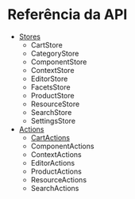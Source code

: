 # Referência da API

- [Stores](/stores/README.md)
  - CartStore
  - CategoryStore
  - ComponentStore
  - ContextStore
  - EditorStore
  - FacetsStore
  - ProductStore
  - ResourceStore
  - SearchStore
  - SettingsStore
- [Actions](/actions/README.md)
  - [CartActions](/api/actions/CartActions.md)
  - ComponentActions
  - ContextActions
  - EditorActions
  - ProductActions
  - ResourceActions
  - SearchActions
